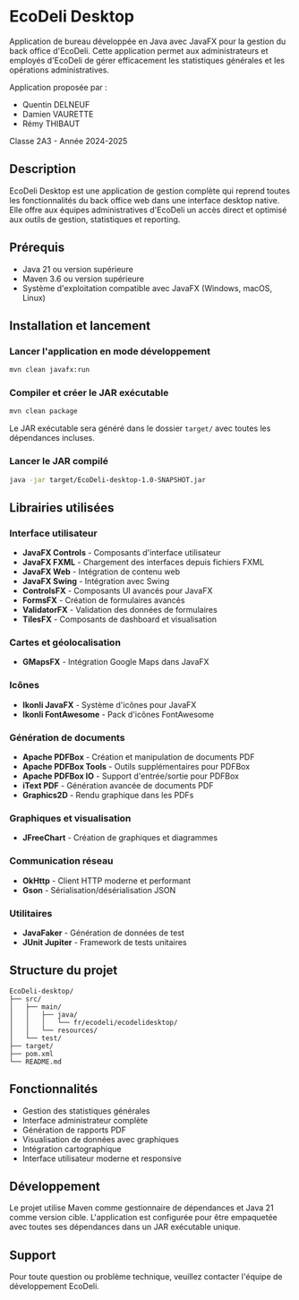 # EcoDeli Desktop

Application de bureau développée en Java avec JavaFX pour la gestion du back office d'EcoDeli. Cette application permet aux administrateurs et employés d'EcoDeli de gérer efficacement les statistiques générales et les opérations administratives.

Application proposée par : 

- Quentin DELNEUF
- Damien VAURETTE
- Rémy THIBAUT

Classe 2A3 - Année 2024-2025

## Description

EcoDeli Desktop est une application de gestion complète qui reprend toutes les fonctionnalités du back office web dans une interface desktop native. Elle offre aux équipes administratives d'EcoDeli un accès direct et optimisé aux outils de gestion, statistiques et reporting.

## Prérequis

- Java 21 ou version supérieure
- Maven 3.6 ou version supérieure
- Système d'exploitation compatible avec JavaFX (Windows, macOS, Linux)

## Installation et lancement

### Lancer l'application en mode développement

```bash
mvn clean javafx:run
```

### Compiler et créer le JAR exécutable

```bash
mvn clean package
```

Le JAR exécutable sera généré dans le dossier `target/` avec toutes les dépendances incluses.

### Lancer le JAR compilé

```bash
java -jar target/EcoDeli-desktop-1.0-SNAPSHOT.jar
```

## Librairies utilisées

### Interface utilisateur
- **JavaFX Controls** - Composants d'interface utilisateur
- **JavaFX FXML** - Chargement des interfaces depuis fichiers FXML
- **JavaFX Web** - Intégration de contenu web
- **JavaFX Swing** - Intégration avec Swing
- **ControlsFX** - Composants UI avancés pour JavaFX
- **FormsFX** - Création de formulaires avancés
- **ValidatorFX** - Validation des données de formulaires
- **TilesFX** - Composants de dashboard et visualisation

### Cartes et géolocalisation
- **GMapsFX** - Intégration Google Maps dans JavaFX

### Icônes
- **Ikonli JavaFX** - Système d'icônes pour JavaFX
- **Ikonli FontAwesome** - Pack d'icônes FontAwesome

### Génération de documents
- **Apache PDFBox** - Création et manipulation de documents PDF
- **Apache PDFBox Tools** - Outils supplémentaires pour PDFBox
- **Apache PDFBox IO** - Support d'entrée/sortie pour PDFBox
- **iText PDF** - Génération avancée de documents PDF
- **Graphics2D** - Rendu graphique dans les PDFs

### Graphiques et visualisation
- **JFreeChart** - Création de graphiques et diagrammes

### Communication réseau
- **OkHttp** - Client HTTP moderne et performant
- **Gson** - Sérialisation/désérialisation JSON

### Utilitaires
- **JavaFaker** - Génération de données de test
- **JUnit Jupiter** - Framework de tests unitaires

## Structure du projet

```
EcoDeli-desktop/
├── src/
│   ├── main/
│   │   ├── java/
│   │   │   └── fr/ecodeli/ecodelidesktop/
│   │   └── resources/
│   └── test/
├── target/
├── pom.xml
└── README.md
```

## Fonctionnalités

- Gestion des statistiques générales
- Interface administrateur complète
- Génération de rapports PDF
- Visualisation de données avec graphiques
- Intégration cartographique
- Interface utilisateur moderne et responsive

## Développement

Le projet utilise Maven comme gestionnaire de dépendances et Java 21 comme version cible. L'application est configurée pour être empaquetée avec toutes ses dépendances dans un JAR exécutable unique.

## Support

Pour toute question ou problème technique, veuillez contacter l'équipe de développement EcoDeli.
